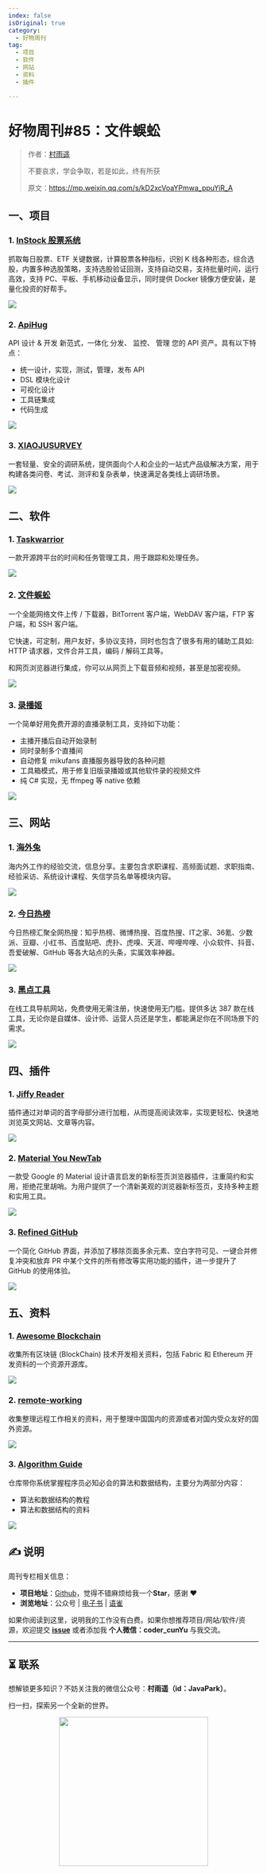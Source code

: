```yaml
---
index: false
isOriginal: true
category:
  - 好物周刊
tag:
  - 项目
  - 软件
  - 网站
  - 资料
  - 插件

---
```


# 好物周刊#85：文件蜈蚣

> 作者：[村雨遥](https://github.com/cunyu1943)
> 
> 不要哀求，学会争取，若是如此，终有所获
> 
> 原文：https://mp.weixin.qq.com/s/kD2xcVoaYPmwa_ppuYiR_A

## 一、项目

### 1. [InStock 股票系统](https://github.com/myhhub/stock)

抓取每日股票、ETF 关键数据，计算股票各种指标，识别 K 线各种形态，综合选股，内置多种选股策略，支持选股验证回测，支持自动交易，支持批量时间，运行高效，支持 PC、平板、手机移动设备显示，同时提供 Docker 镜像方便安装，是量化投资的好帮手。

![](assets/1130-1206/1733136103708-81641099-bc78-46e4-af33-99e9289efc8b.webp)

### 2. [ApiHug](https://apihug.com/)

API 设计 & 开发 新范式，一体化 分发、 监控、 管理 您的 API 资产。具有以下特点：

- 统一设计，实现，测试，管理，发布 API
- DSL 模块化设计
- 可视化设计
- 工具链集成
- 代码生成

![](assets/1130-1206/1733137346214-672ddaf9-da78-4a7b-bbfb-30b29cb18e6d.webp)

### 3. [XIAOJUSURVEY](https://github.com/didi/xiaoju-survey)

一套轻量、安全的调研系统，提供面向个人和企业的一站式产品级解决方案，用于构建各类问卷、考试、测评和复杂表单，快速满足各类线上调研场景。

![](assets/1130-1206/1733270277933-b5d5b682-8c95-4fe3-b70d-6effe743dd50.webp)

## 二、软件

### 1. [Taskwarrior](https://github.com/GothenburgBitFactory/taskwarrior)

一款开源跨平台的时间和任务管理工具，用于跟踪和处理任务。

![](assets/1130-1206/1733137599194-1fdf98a7-c4fb-4d32-9495-e6f8518b2989.webp)

### 2. [文件蜈蚣](https://www.filecxx.com/)

一个全能网络文件上传 / 下载器，BitTorrent 客户端，WebDAV 客户端，FTP 客户端，和 SSH 客户端。

它快速，可定制，用户友好，多协议支持，同时也包含了很多有用的辅助工具如: HTTP 请求器，文件合并工具，编码 / 解码工具等。

和网页浏览器进行集成，你可以从网页上下载音频和视频，甚至是加密视频。

![](assets/1130-1206/1733137920364-10481cf9-90ef-4def-9149-1a8b145f5610.webp)

### 3. [录播姬](https://github.com/BililiveRecorder/BililiveRecorder)

一个简单好用免费开源的直播录制工具，支持如下功能：

- 主播开播后自动开始录制
- 同时录制多个直播间
- 自动修复 mikufans 直播服务器导致的各种问题
- 工具箱模式，用于修复旧版录播姬或其他软件录的视频文件
- 纯 C# 实现，无 ffmpeg 等 native 依赖 

![](assets/1130-1206/1733138051811-dcccfe38-0765-4acb-af38-1ad5a5880a78.webp)

## 三、网站

### 1. [海外兔](https://osjobs.net)

海内外工作的经验交流，信息分享。主要包含求职课程、高频面试题、求职指南、经验采访、系统设计课程、失信学员名单等模块内容。

![](assets/1130-1206/1733135976856-0583ca2a-ac7e-476d-a074-8777a5b96de7.webp)

### 2. [今日热榜](https://rebang.today/)

今日热榜汇聚全网热搜：知乎热榜、微博热搜、百度热搜、IT之家、36氪、少数派、豆瓣、小红书、百度贴吧、虎扑、虎嗅、天涯、哔哩哔哩、小众软件、抖音、吾爱破解、GitHub 等各大站点的头条，实属效率神器。

![](assets/1130-1206/1733136279022-4c950ca7-1b88-49a7-b8ab-a71f97727faa.webp)

### 3. [黑点工具](https://hddtool.com/)

在线工具导航网站，免费使用无需注册，快速使用无门槛。提供多达 387 款在线工具，无论你是自媒体、设计师、运营人员还是学生，都能满足你在不同场景下的需求。

![](assets/1130-1206/1733136455753-8f37c1c7-59e1-417d-b3db-210beb703b7f.webp)

## 四、插件

### 1. [Jiffy Reader](https://chromewebstore.google.com/detail/jiffy-reader/lljedihjnnjjefafchaljkhbpfhfkdic)

插件通过对单词的首字母部分进行加粗，从而提高阅读效率，实现更轻松、快速地浏览英文网站、文章等内容。

![](assets/1130-1206/1733270393842-4b270ca7-d2b1-4999-b7a7-2c0aec69faa0.webp)

### 2. [Material You NewTab](https://chromewebstore.google.com/detail/material-you-newtab/glloabhodjfmeoccmdngmhkpmdlakfbn)

一款受 Google 的 Material 设计语言启发的新标签页浏览器插件，注重简约和实用，拒绝花里胡哨。为用户提供了一个清新美观的浏览器新标签页，支持多种主题和实用工具。

![](assets/1130-1206/1733270539152-e82fd741-475a-4bb6-bd91-cba6addc416c.webp)

### 3. [Refined GitHub](https://chromewebstore.google.com/detail/refined-github/hlepfoohegkhhmjieoechaddaejaokhf)

一个简化 GitHub 界面，并添加了移除页面多余元素、空白字符可见、一键合并修复冲突和放弃 PR 中某个文件的所有修改等实用功能的插件，进一步提升了 GitHub 的使用体验。

![](assets/1130-1206/1733270648886-529b3206-b4de-48a7-88c6-93ebfa2822e8.webp)

## 五、资料

### 1. [Awesome Blockchain](https://github.com/chaozh/awesome-blockchain-cn)

收集所有区块链 (BlockChain) 技术开发相关资料，包括 Fabric 和 Ethereum 开发资料的一个资源开源库。

![](assets/1130-1206/1733270987032-f64c5e8d-d8d5-43c0-b7c0-6ec2ee6ce5df.webp)

### 2. [remote-working](https://github.com/greatghoul/remote-working)

收集整理远程工作相关的资料，用于整理中国国内的资源或者对国内受众友好的国外资源。

![](assets/1130-1206/1733271125639-d3a0428c-1b7c-47e8-bee5-bfddc188d438.webp)

### 3. [Algorithm Guide](https://github.com/Xunzhuo/Algorithm-Guide)

仓库带你系统掌握程序员必知必会的算法和数据结构，主要分为两部分内容：

- 算法和数据结构的教程
- 算法和数据结构的资料

![](assets/1130-1206/1733271334674-5dd31e44-f633-4b36-935f-a22a315bd498.webp)


## ✍️ 说明

周刊专栏相关信息：

- **项目地址**：[Github](https://github.com/cunyu1943/weekly)，觉得不错麻烦给我一个**Star**，感谢 ❤️
- **浏览地址**：公众号 | [电子书](https://cunyu1943.github.io/weekly) | [语雀](https://yuque.com/cunyu1943/weekly)

如果你阅读到这里，说明我的工作没有白费。如果你想推荐项目/网站/软件/资源，欢迎提交 **[issue](https://github.com/cunyu1943/weekly/issues)** 或者添加我 **个人微信：coder_cunYu** 与我交流。

---

## ⏳ 联系

想解锁更多知识？不妨关注我的微信公众号：**村雨遥（id：JavaPark）**。

扫一扫，探索另一个全新的世界。

<center>
<img src="/contact/contact.png" width="300">
</center>


